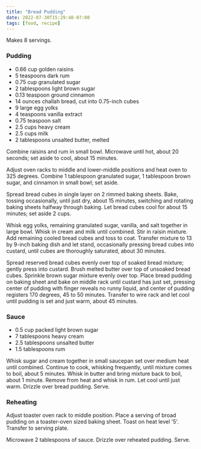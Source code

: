```yaml
---
title: "Bread Pudding"
date: 2022-07-30T15:29:48-07:00
tags: [food, recipe]
---
```

Makes 8 servings.

### Pudding

* 0.66 cup golden raisins
* 5 teaspoons dark rum
* 0.75 cup granulated sugar
* 2 tablespoons light brown sugar
* 0.13 teaspoon ground cinnamon
* 14 ounces challah bread, cut into 0.75-inch cubes
* 9 large egg yolks
* 4 teaspoons vanilla extract
* 0.75 teaspoon salt
* 2.5 cups heavy cream
* 2.5 cups milk
* 2 tablespoons unsalted butter, melted

Combine raisins and rum in small bowl.
Microwave until hot, about 20 seconds; set aside to cool, about 15 minutes.

Adjust oven racks to middle and lower-middle positions and heat oven to
325 degrees. Combine 1 tablespoon granulated sugar, 1 tablespoon brown sugar, and
cinnamon in small bowl; set aside.

Spread bread cubes in single layer on 2 rimmed
baking sheets. Bake, tossing occasionally, until just dry, about 15 minutes,
switching and rotating baking sheets halfway through baking. Let bread cubes
cool for about 15 minutes; set aside 2 cups.

Whisk egg yolks, remaining granulated sugar, vanilla, and salt
together in large bowl. Whisk in cream and milk until combined.
Stir in raisin mixture.
Add remaining cooled bread cubes and toss to coat.
Transfer mixture to 13 by 9-inch
baking dish and let stand, occasionally pressing bread cubes into custard,
until cubes are thoroughly saturated, about 30 minutes.

Spread reserved
bread cubes evenly over top of soaked bread mixture; gently press into custard.
Brush melted butter over top of unsoaked bread cubes. Sprinkle brown sugar
mixture evenly over top. Place bread pudding on baking sheet and bake on middle
rack until custard has just set, pressing center of pudding with finger reveals
no runny liquid, and center of pudding registers 170 degrees, 45 to 50 minutes.
Transfer to wire rack and let cool until pudding is set and just warm, about
45 minutes.

### Sauce

* 0.5 cup packed light brown sugar
* 7 tablespoons heavy cream
* 2.5 tablespoons unsalted butter
* 1.5 tablespoons rum

Whisk sugar and cream together in small saucepan set over medium
heat until combined. Continue to cook, whisking frequently,
until mixture comes to boil, about 5 minutes.
Whisk in butter and bring mixture back to boil, about 1 minute.
Remove from heat and whisk in rum. Let cool until just warm.
Drizzle over bread pudding. Serve.

### Reheating

Adjust toaster oven rack to middle position.
Place a serving of
broad pudding on a toaster-oven sized baking sheet.
Toast on heat level '5'. Transfer to serving plate.

Microwave 2 tablespoons of sauce. Drizzle over reheated pudding.
Serve.

